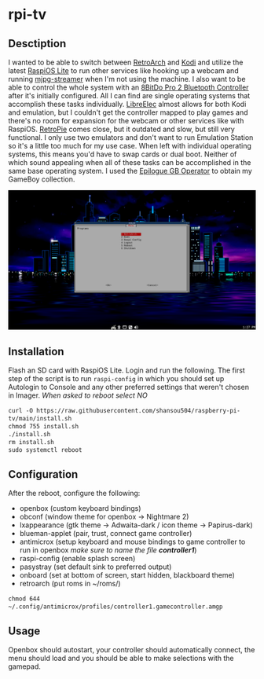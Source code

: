 # rpi-tv

## Desctiption
I wanted to be able to switch between [RetroArch](https://www.retroarch.com/) and [Kodi](https://kodi.tv/) and utilize the latest [RaspiOS Lite](https://www.raspberrypi.com/software/) to run other services like hooking up a webcam and running [mjpg-streamer](https://github.com/jacksonliam/mjpg-streamer) when I'm not using the machine. I also want to be able to control the whole system with an [8BitDo Pro 2 Bluetooth Controller](https://www.8bitdo.com/pro2/) after it's initially configured. All I can find are single operating systems that accomplish these tasks individually. [LibreElec](https://libreelec.tv/) almost allows for both Kodi and emulation, but I couldn't get the controller mapped to play games and there's no room for expansion for the webcam or other services like with RaspiOS. [RetroPie](https://retropie.org.uk/) comes close, but it outdated and slow, but still very functional. I only use two emulators and don't want to run Emulation Station so it's a little too much for my use case. When left with individual operating systems, this means you'd have to swap cards or dual boot. Neither of which sound appealing when all of these tasks can be accomplished in the same base operating system. I used the [Epilogue GB Operator](https://www.epilogue.co/product/gb-operator) to obtain my GameBoy collection.

![Alt text](screenshot.png)

## Installation

Flash an SD card with RaspiOS Lite. Login and run the following. The first step of the script is to run ```raspi-config``` in which you should set up Autologin to Console and any other preferred settings that weren't chosen in Imager. *When asked to reboot select NO*

```
curl -O https://raw.githubusercontent.com/shansou504/raspberry-pi-tv/main/install.sh
chmod 755 install.sh
./install.sh
rm install.sh
sudo systemctl reboot
```

## Configuration

After the reboot, configure the following:

- openbox (custom keyboard bindings)
- obconf (window theme for openbox -> Nightmare 2)
- lxappearance (gtk theme -> Adwaita-dark / icon theme -> Papirus-dark)
- blueman-applet (pair, trust, connect game controller)
- antimicrox (setup keyboard and mouse bindings to game controller to run in openbox *make sure to name the file **controller1***)
- raspi-config (enable splash screen)
- pasystray (set default sink to preferred output)
- onboard (set at bottom of screen, start hidden, blackboard theme)
- retroarch (put roms in ~/roms/)

```
chmod 644 ~/.config/antimicrox/profiles/controller1.gamecontroller.amgp
```

## Usage

Openbox should autostart, your controller should automatically connect, the menu should load and you should be able to make selections with the gamepad.
